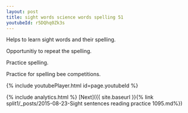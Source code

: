```yaml
---
layout: post
title: sight words science words spelling 51
youtubeId: r5DQhq0Zk3s
---
```

 
 
Helps to learn sight words and their spelling.

Opportunitiy to repeat the spelling. 

Practice spelling. 
 
Practice for spelling bee competitions. 
 
{% include youtubePlayer.html id=page.youtubeId %}
 
 
{% include analytics.html %} 
[Next]({{ site.baseurl }}{% link  split1/_posts/2015-08-23-Sight sentences reading practice 1095.md%})
 
